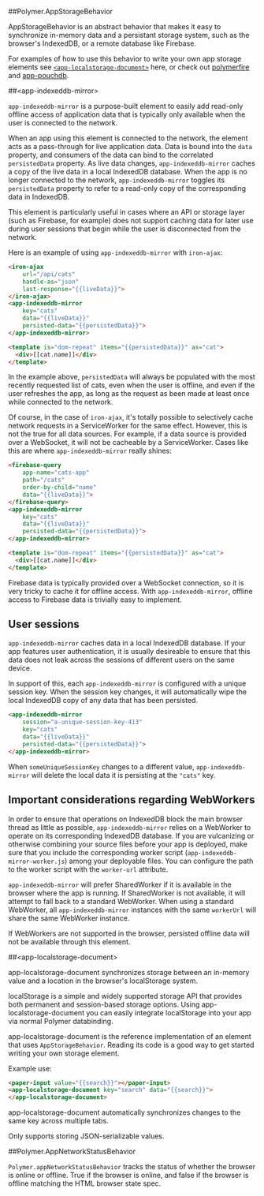 
<!---

This README is automatically generated from the comments in these files:
app-indexeddb-mirror.html  app-localstorage-document.html  app-network-status-behavior.html  app-storage-behavior.html

Edit those files, and our readme bot will duplicate them over here!
Edit this file, and the bot will squash your changes :)

The bot does some handling of markdown. Please file a bug if it does the wrong
thing! https://github.com/PolymerLabs/tedium/issues

-->


##Polymer.AppStorageBehavior

AppStorageBehavior is an abstract behavior that makes it easy to
synchronize in-memory data and a persistant storage system, such as
the browser's IndexedDB, or a remote database like Firebase.

For examples of how to use this behavior to write your own app storage
elements see [`<app-localstorage-document>`](#app-localstorage-document) here, or check out
[polymerfire](https://github.com/Firebase/polymerfire) and
[app-pouchdb](https://github.com/PolymerElements/app-pouchdb).



##&lt;app-indexeddb-mirror&gt;

`app-indexeddb-mirror` is a purpose-built element to easily add read-only
offline access of application data that is typically only available when the
user is connected to the network.

When an app using this element is connected to the network, the element acts as
a pass-through for live application data. Data is bound into the `data`
property, and consumers of the data can bind to the correlated `persistedData`
property. As live data changes, `app-indexeddb-mirror` caches a copy of the live
data in a local IndexedDB database. When the app is no longer connected to the
network, `app-indexeddb-mirror` toggles its `persistedData` property to refer
to a read-only copy of the corresponding data in IndexedDB.

This element is particularly useful in cases where an API or storage layer (such
as Firebase, for example) does not support caching data for later use during
user sessions that begin while the user is disconnected from the network.

Here is an example of using `app-indexeddb-mirror` with `iron-ajax`:

```html
<iron-ajax
    url="/api/cats"
    handle-as="json"
    last-response="{{liveData}}">
</iron-ajax>
<app-indexeddb-mirror
    key="cats"
    data="{{liveData}}"
    persisted-data="{{persistedData}}">
</app-indexeddb-mirror>

<template is="dom-repeat" items="{{persistedData}}" as="cat">
  <div>[[cat.name]]</div>
</template>
```

In the example above, `persistedData` will always be populated with
the most recently requested list of cats, even when the user is offline, and
even if the user refreshes the app, as long as the request as been made at
least once while connected to the network.

Of course, in the case of `iron-ajax`, it's totally possible to selectively
cache network requests in a ServiceWorker for the same effect. However, this is
not the true for all data sources. For example, if a data source is provided
over a WebSocket, it will not be cacheable by a ServiceWorker. Cases like this
are where `app-indexeddb-mirror` really shines:

```html
<firebase-query
    app-name="cats-app"
    path="/cats"
    order-by-child="name"
    data="{{liveData}}">
</firebase-query>
<app-indexeddb-mirror
    key="cats"
    data="{{liveData}}"
    persisted-data="{{persistedData}}">
</app-indexeddb-mirror>

<template is="dom-repeat" items="{{persistedData}}" as="cat">
  <div>[[cat.name]]</div>
</template>
```

Firebase data is typically provided over a WebSocket connection, so it is very
tricky to cache it for offline access. With `app-indexeddb-mirror`, offline
access to Firebase data is trivially easy to implement.

## User sessions

`app-indexeddb-mirror` caches data in a local IndexedDB database. If your app
features user authentication, it is usually desireable to ensure that this data
does not leak across the sessions of different users on the same device.

In support of this, each `app-indexeddb-mirror` is configured with a unique
session key. When the session key changes, it will automatically wipe the local
IndexedDB copy of any data that has been persisted.

```html
<app-indexeddb-mirror
    session="a-unique-session-key-413"
    key="cats"
    data="{{liveData}}"
    persisted-data="{{persistedData}}">
</app-indexeddb-mirror>
```

When `someUniqueSessionKey` changes to a different value, `app-indexeddb-mirror`
will delete the local data it is persisting at the `"cats"` key.

## Important considerations regarding WebWorkers

In order to ensure that operations on IndexedDB block the main browser thread as
little as possible, `app-indexeddb-mirror` relies on a WebWorker to operate on
its corresponding IndexedDB database. If you are vulcanizing or otherwise
combining your source files before your app is deployed, make sure that you
include the corresponding worker script (`app-indexeddb-mirror-worker.js`)
among your deployable files. You can configure the path to the worker script
with the `worker-url` attribute.

`app-indexeddb-mirror` will prefer SharedWorker if it is available in the
browser where the app is running. If SharedWorker is not available, it will
attempt to fall back to a standard WebWorker. When using a standard WebWorker,
all `app-indexeddb-mirror` instances with the same `workerUrl` will share the
same WebWorker instance.

If WebWorkers are not supported in the browser, persisted offline data will not
be available through this element.



##&lt;app-localstorage-document&gt;

app-localstorage-document synchronizes storage between an in-memory
value and a location in the browser's localStorage system.

localStorage is a simple and widely supported storage API that provides both
permanent and session-based storage options. Using app-localstorage-document
you can easily integrate localStorage into your app via normal Polymer
databinding.

app-localstorage-document is the reference implementation of an element
that uses `AppStorageBehavior`. Reading its code is a good way to get
started writing your own storage element.

Example use:

```html
<paper-input value="{{search}}"></paper-input>
<app-localstorage-document key="search" data="{{search}}">
</app-localstorage-document>
```

app-localstorage-document automatically synchronizes changes to the
same key across multiple tabs.

Only supports storing JSON-serializable values.



##Polymer.AppNetworkStatusBehavior

`Polymer.appNetworkStatusBehavior` tracks the status of whether the browser
is online or offline. True if the browser is online, and false if the browser is
offline matching the HTML browser state spec.


